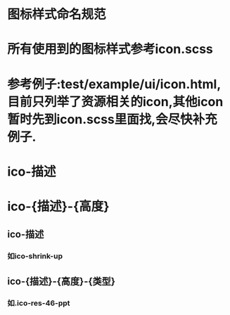 # 图标样式命名规范
# 所有使用到的图标样式参考icon.scss
# 参考例子:test/example/ui/icon.html,目前只列举了资源相关的icon,其他icon暂时先到icon.scss里面找,会尽快补充例子.
# ico-描述
# ico-{描述}-{高度}

## ico-描述
### 如ico-shrink-up

## ico-{描述}-{高度}-{类型}
### 如.ico-res-46-ppt